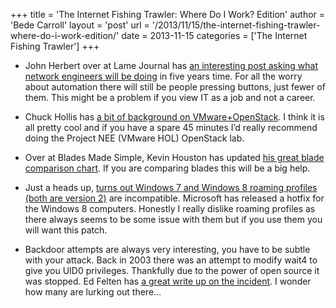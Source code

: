 +++
title = 'The Internet Fishing Trawler: Where Do I Work? Edition'
author = 'Bede Carroll'
layout = 'post'
url = '/2013/11/15/the-internet-fishing-trawler-where-do-i-work-edition/'
date = 2013-11-15
categories = ['The Internet Fishing Trawler']
+++

* John Herbert over at Lame Journal has
  [an interesting post asking what network engineers will be doing](http://lamejournal.com/2013/11/06/why-wont-have-a-job-in-5-years/)
  in five years time.
  For all the worry about automation there will still be people pressing
  buttons, just fewer of them. This might be a problem if you view IT as a
  job and not a career.

* Chuck Hollis has
    [a bit of background on VMware+OpenStack](http://chucksblog.emc.com/chucks_blog/2013/11/vmware-and-openstack-better-together.html).
    I think it is all pretty cool and if you have a spare 45 minutes I&#8217;d
    really recommend doing the Project NEE (VMware HOL) OpenStack lab.

* Over at Blades Made Simple, Kevin Houston has updated
    [his great blade comparison chart](http://bladesmadesimple.com/2013/11/comparison-of-x86-blade-servers/).
    If you are comparing blades this will be a big help.

* Just a heads up,
  [turns out Windows 7 and Windows 8 roaming profiles (both are version 2)](http://support.microsoft.com/kb/2887239)
  are incompatible.
  Microsoft has released a hotfix for the Windows 8 computers. Honestly I
  really dislike roaming profiles as there always seems to be some issue
  with them but if you use them you will want this patch.

* Backdoor attempts are always very interesting, you have to be subtle with
    your attack. Back in 2003 there was an attempt to modify wait4 to give you
    UID0 privileges. Thankfully due to the power of open source it was
    stopped. Ed Felten has
    [a great write up on the incident](https://freedom-to-tinker.com/blog/felten/the-linux-backdoor-attempt-of-2003/).
    I wonder how many are lurking out there&#8230;
